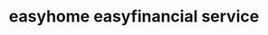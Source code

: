 ---
title: "easyhome easyfinancial service"
url: /fredericton/easyhome-easyfinancial-service/
shop: furniture
---